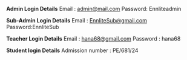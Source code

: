 **Admin Login Details**
Email : admin@mail.com
Password: Ennliteadmin

**Sub-Admin Login Details**
Email : EnnliteSub@gmail.com
Password:EnnliteSub

**Teacher Login Details**
Email : hana68@gmail.com
Password : hana68

**Student login Details**
Admission number : PE/681/24
